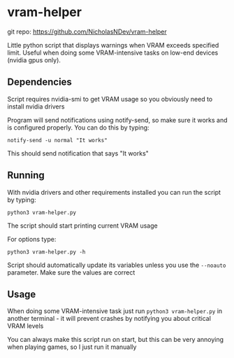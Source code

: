 # vram-helper
git repo: https://github.com/NicholasNDev/vram-helper

Little python script that displays warnings when VRAM exceeds specified limit. Useful when doing some VRAM-intensive tasks on low-end devices (nvidia gpus only).

## Dependencies
  Script requires nvidia-smi to get VRAM usage so you obviously need to install nvidia drivers

<!--
  For python requirements you can run:

  ```
  pip install -r requirements.txt
  ```
-->

  Program will send notifications using notify-send, so make sure it works and is configured properly. You can do this by typing:

  ```
  notify-send -u normal "It works"
  ```

  This should send notification that says "It works"

## Running
  With nvidia drivers and other requirements installed you can run the script by typing:

  ```
  python3 vram-helper.py
  ```

  The script should start printing current VRAM usage

  For options type:

  ```
  python3 vram-helper.py -h
  ```
Script should automatically update its variables unless you use the `--noauto` parameter. Make sure the values are correct

## Usage
  When doing some VRAM-intensive task just run `python3 vram-helper.py` in another terminal - it will prevent crashes by notifying you about critical VRAM levels

  You can always make this script run on start, but this can be very annoying when playing games, so I just run it manually
